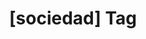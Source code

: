 ---
article_id: 0
description: List of articles under [sociedad] tag.
image: http://huntingbears.com.ve/static/img/site/mstile-310x310.png
layout: tag
slug: sociedad
title: '[sociedad] Tag'
---